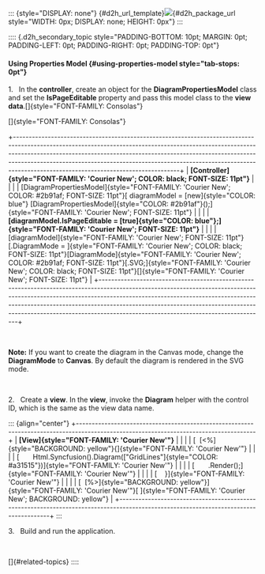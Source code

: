 ::: {style="DISPLAY: none"}
[](ms-xhelp:///?Id=d2h_url_template){#d2h_url_template}![](!package_url!){#d2h_package_url style="WIDTH: 0px; DISPLAY: none; HEIGHT: 0px"}
:::

:::: {.d2h_secondary_topic style="PADDING-BOTTOM: 10pt; MARGIN: 0pt; PADDING-LEFT: 0pt; PADDING-RIGHT: 0pt; PADDING-TOP: 0pt"}
#### Using Properties Model {#using-properties-model style="tab-stops: 0pt"}

1.   In the **controller**, create an object for the **DiagramPropertiesModel** class and set the **IsPageEditable** property and pass this model class to the **view data**.[]{style="FONT-FAMILY: Consolas"}

[]{style="FONT-FAMILY: Consolas"} 

+----------------------------------------------------------------------------------------------------------------------------------------------------------------------------------------------------------------------------------------------------------------------------------------------------------------------------------------------------------------------------+
| **[Controller]{style="FONT-FAMILY: 'Courier New'; COLOR: black; FONT-SIZE: 11pt"}**                                                                                                                                                                                                                                                                                        |
|                                                                                                                                                                                                                                                                                                                                                                            |
| [DiagramPropertiesModel]{style="FONT-FAMILY: 'Courier New'; COLOR: #2b91af; FONT-SIZE: 11pt"}[ diagramModel = [new]{style="COLOR: blue"} [DiagramPropertiesModel]{style="COLOR: #2b91af"}();]{style="FONT-FAMILY: 'Courier New'; FONT-SIZE: 11pt"}                                                                                                                         |
|                                                                                                                                                                                                                                                                                                                                                                            |
| **[diagramModel.IsPageEditable = [true]{style="COLOR: blue"};]{style="FONT-FAMILY: 'Courier New'; FONT-SIZE: 11pt"}**                                                                                                                                                                                                                                                      |
|                                                                                                                                                                                                                                                                                                                                                                            |
| [diagramModel]{style="FONT-FAMILY: 'Courier New'; FONT-SIZE: 11pt"}[.DiagramMode = ]{style="FONT-FAMILY: 'Courier New'; COLOR: black; FONT-SIZE: 11pt"}[DiagramMode]{style="FONT-FAMILY: 'Courier New'; COLOR: #2b91af; FONT-SIZE: 11pt"}[.SVG;]{style="FONT-FAMILY: 'Courier New'; COLOR: black; FONT-SIZE: 11pt"}[]{style="FONT-FAMILY: 'Courier New'; FONT-SIZE: 11pt"} |
+----------------------------------------------------------------------------------------------------------------------------------------------------------------------------------------------------------------------------------------------------------------------------------------------------------------------------------------------------------------------------+

 

**Note:** If you want to create the diagram in the Canvas mode, change the **DiagramMode** to **Canvas**. By default the diagram is rendered in the SVG mode.

 

2.   Create a **view**. In the **view**, invoke the **Diagram** helper with the control ID, which is the same as the view data name.

::: {align="center"}
+--------------------------------------------------------------------------------------------------------------------------------------+
| **[View]{style="FONT-FAMILY: 'Courier New'"}**                                                                                       |
|                                                                                                                                      |
| [  [\<%]{style="BACKGROUND: yellow"}{]{style="FONT-FAMILY: 'Courier New'"}                                                           |
|                                                                                                                                      |
| [       Html.Syncfusion().Diagram([\"GridLines\"]{style="COLOR: #a31515"})]{style="FONT-FAMILY: 'Courier New'"}                      |
|                                                                                                                                      |
| [       .Render();]{style="FONT-FAMILY: 'Courier New'"}                                                                              |
|                                                                                                                                      |
| [    }]{style="FONT-FAMILY: 'Courier New'"}                                                                                          |
|                                                                                                                                      |
| [  [%\>]{style="BACKGROUND: yellow"}]{style="FONT-FAMILY: 'Courier New'"}[ ]{style="FONT-FAMILY: 'Courier New'; BACKGROUND: yellow"} |
+--------------------------------------------------------------------------------------------------------------------------------------+
:::

3.   Build and run the application.

 

[]{#related-topics}
::::
